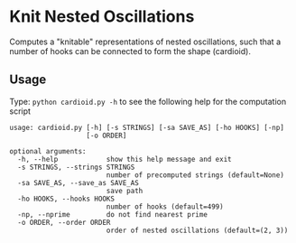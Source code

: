 # Knit Nested Oscillations
Computes a "knitable" representations of nested oscillations, such that a number of hooks can be connected to form the shape (cardioid).

## Usage

Type:
`python cardioid.py -h` to see the following help for the computation script

```
usage: cardioid.py [-h] [-s STRINGS] [-sa SAVE_AS] [-ho HOOKS] [-np]
                   [-o ORDER]

optional arguments:
  -h, --help            show this help message and exit
  -s STRINGS, --strings STRINGS
                        number of precomputed strings (default=None)
  -sa SAVE_AS, --save_as SAVE_AS
                        save path
  -ho HOOKS, --hooks HOOKS
                        number of hooks (default=499)
  -np, --nprime         do not find nearest prime
  -o ORDER, --order ORDER
                        order of nested oscillations (default=(2, 3))

```
